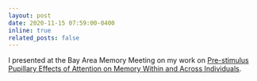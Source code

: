 ```yaml
---
layout: post
date: 2020-11-15 07:59:00-0400
inline: true
related_posts: false
---
```


I presented at the Bay Area Memory Meeting on my work on [Pre-stimulus Pupillary Effects of Attention on Memory Within and Across Individuals](https://drive.google.com/file/d/1moTgSECu1ZZvbc3LlElVl3z_TrbivJhN/view).
